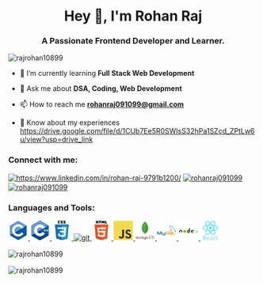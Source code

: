 <h1 align="center">Hey 👋, I'm Rohan Raj</h1>
<h3 align="center">A Passionate Frontend Developer and Learner.</h3>

<p align="left"> <img src="https://komarev.com/ghpvc/?username=rajrohan10899&label=Profile%20views&color=0e75b6&style=flat" alt="rajrohan10899" /> </p>

- 🌱 I’m currently learning **Full Stack Web Development**

- 💬 Ask me about **DSA, Coding, Web Development**

- 📫 How to reach me **rohanraj091099@gmail.com**

- 📄 Know about my experiences https://drive.google.com/file/d/1CUb7Ee5R0SWIsS32hPa1SZcd_ZPtLw6u/view?usp=drive_link

<h3 align="left">Connect with me:</h3>
<p align="left">
<a href="https://linkedin.com/in/https://www.linkedin.com/in/rohan-raj-9791b1200/" target="blank"><img align="center" src="https://raw.githubusercontent.com/rahuldkjain/github-profile-readme-generator/master/src/images/icons/Social/linked-in-alt.svg" alt="https://www.linkedin.com/in/rohan-raj-9791b1200/" height="30" width="40" /></a>
<a href="https://www.leetcode.com/rohanraj091099" target="blank"><img align="center" src="https://raw.githubusercontent.com/rahuldkjain/github-profile-readme-generator/master/src/images/icons/Social/leet-code.svg" alt="rohanraj091099" height="30" width="40" /></a>
<a href="https://auth.geeksforgeeks.org/user/rohanraj091099" target="blank"><img align="center" src="https://raw.githubusercontent.com/rahuldkjain/github-profile-readme-generator/master/src/images/icons/Social/geeks-for-geeks.svg" alt="rohanraj091099" height="30" width="40" /></a>
</p>

<h3 align="left">Languages and Tools:</h3>
<p align="left"> <a href="https://www.cprogramming.com/" target="_blank" rel="noreferrer"> <img src="https://raw.githubusercontent.com/devicons/devicon/master/icons/c/c-original.svg" alt="c" width="40" height="40"/> </a> <a href="https://www.w3schools.com/cpp/" target="_blank" rel="noreferrer"> <img src="https://raw.githubusercontent.com/devicons/devicon/master/icons/cplusplus/cplusplus-original.svg" alt="cplusplus" width="40" height="40"/> </a> <a href="https://www.w3schools.com/css/" target="_blank" rel="noreferrer"> <img src="https://raw.githubusercontent.com/devicons/devicon/master/icons/css3/css3-original-wordmark.svg" alt="css3" width="40" height="40"/> </a> <a href="https://git-scm.com/" target="_blank" rel="noreferrer"> <img src="https://www.vectorlogo.zone/logos/git-scm/git-scm-icon.svg" alt="git" width="40" height="40"/> </a> <a href="https://www.w3.org/html/" target="_blank" rel="noreferrer"> <img src="https://raw.githubusercontent.com/devicons/devicon/master/icons/html5/html5-original-wordmark.svg" alt="html5" width="40" height="40"/> </a> <a href="https://developer.mozilla.org/en-US/docs/Web/JavaScript" target="_blank" rel="noreferrer"> <img src="https://raw.githubusercontent.com/devicons/devicon/master/icons/javascript/javascript-original.svg" alt="javascript" width="40" height="40"/> </a> <a href="https://www.mongodb.com/" target="_blank" rel="noreferrer"> <img src="https://raw.githubusercontent.com/devicons/devicon/master/icons/mongodb/mongodb-original-wordmark.svg" alt="mongodb" width="40" height="40"/> </a> <a href="https://www.mysql.com/" target="_blank" rel="noreferrer"> <img src="https://raw.githubusercontent.com/devicons/devicon/master/icons/mysql/mysql-original-wordmark.svg" alt="mysql" width="40" height="40"/> </a> <a href="https://nodejs.org" target="_blank" rel="noreferrer"> <img src="https://raw.githubusercontent.com/devicons/devicon/master/icons/nodejs/nodejs-original-wordmark.svg" alt="nodejs" width="40" height="40"/> </a> <a href="https://reactjs.org/" target="_blank" rel="noreferrer"> <img src="https://raw.githubusercontent.com/devicons/devicon/master/icons/react/react-original-wordmark.svg" alt="react" width="40" height="40"/> </a> </p>

<p><img align="center" src="https://github-readme-stats.vercel.app/api/top-langs?username=rajrohan10899&show_icons=true&locale=en&layout=compact" alt="rajrohan10899" /></p>

<p><img align="center" src="https://github-readme-streak-stats.herokuapp.com/?user=rajrohan10899&" alt="rajrohan10899" /></p>
